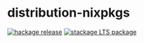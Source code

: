 # distribution-nixpkgs

[![hackage release](https://img.shields.io/hackage/v/distribution-nixpkgs.svg?label=hackage)](http://hackage.haskell.org/package/distribution-nixpkgs)
[![stackage LTS package](http://stackage.org/package/distribution-nixpkgs/badge/lts)](http://stackage.org/lts/package/distribution-nixpkgs)
